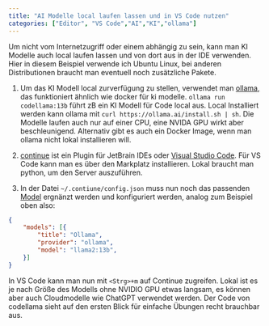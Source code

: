 ```yaml
---
title: "AI Modelle local laufen lassen und in VS Code nutzen"
categories: ["Editor", "VS Code","AI","KI","ollama"]
---
```

Um nicht vom Internetzugriff oder einem abhängig zu sein, kann man KI Modelle auch local laufen lassen und von dort aus in der IDE verwenden. Hier in diesem Beispiel verwende ich Ubuntu Linux, bei anderen Distributionen braucht man eventuell noch zusätzliche Pakete.

1. Um das KI Modell local zurverfügung zu stellen, verwendet man [ollama](https://ollama.ai/), das funktioniert ähnlich wie docker für ki modelle. `ollama run codellama:13b` führt zB ein KI Modell für Code local aus. Local Installiert werden kann ollama mit `curl https://ollama.ai/install.sh | sh`. Die Modelle laufen auch nur auf einer CPU, eine NVIDA GPU wirkt aber beschleunigend. Alternativ gibt es auch ein Docker Image, wenn man ollama nicht lokal installieren will.

1. [continue](https://continue.dev/) ist ein Plugin für JetBrain IDEs oder [Visual Studio Code](https://code.visualstudio.com/). Für VS Code kann man es über den Markplatz installieren. Lokal braucht man python, um den Server auszuführen.

1. In der Datei `~/.contiune/config.json` muss nun noch das passenden [Model](https://continue.dev/docs/reference/Model%20Providers/ollama) ergnänzt werden und konfiguriert werden, analog zum Beispiel oben also:

```json
{
    "models": [{
        "title": "Ollama",
        "provider": "ollama",
        "model": "llama2:13b",
    }]
}
```

In VS Code kann man nun mit `<Strg>+m` auf Continue zugreifen. Lokal ist es je nach Größe des Modells ohne NVIDIO GPU etwas langsam, es können aber auch Cloudmodelle wie ChatGPT verwendet werden. Der Code von codellama sieht auf den ersten Blick für einfache Übungen recht brauchbar aus.

